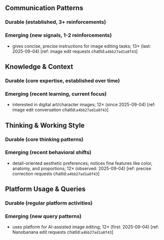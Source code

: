 ## Communication Patterns
### Durable (established, 3+ reinforcements)

### Emerging (new signals, 1-2 reinforcements)
- gives concise, precise instructions for image editing tasks; 13× (last: 2025-09-04) [ref: image edit requests chatId:`a4bb27ad1a8f43`]

## Knowledge & Context
### Durable (core expertise, established over time)

### Emerging (recent learning, current focus)
- interested in digital art/character images; 12× (since 2025-09-04) [ref: image edit conversation chatId:`a4bb27ad1a8f43`]

## Thinking & Working Style
### Durable (core thinking patterns)

### Emerging (recent behavioral shifts)
- detail-oriented aesthetic preferences; notices fine features like color, anatomy, and proportions; 12× (observed: 2025-09-04) [ref: precise correction requests chatId:`a4bb27ad1a8f43`]

## Platform Usage & Queries
### Durable (regular platform activities)

### Emerging (new query patterns)
- uses platform for AI-assisted image editing; 12× (first: 2025-09-04) [ref: Nanobanana edit requests chatId:`a4bb27ad1a8f43`]